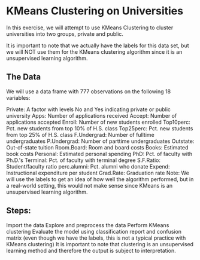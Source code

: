 # KMeans Clustering on Universities
In this exercise, we will attempt to use KMeans Clustering to cluster universities into two groups, private and public.

It is important to note that we actually have the labels for this data set, but we will NOT use them for the KMeans clustering algorithm since it is an unsupervised learning algorithm.

## The Data
We will use a data frame with 777 observations on the following 18 variables:

Private: A factor with levels No and Yes indicating private or public university
Apps: Number of applications received
Accept: Number of applications accepted
Enroll: Number of new students enrolled
Top10perc: Pct. new students from top 10% of H.S. class
Top25perc: Pct. new students from top 25% of H.S. class
F.Undergrad: Number of fulltime undergraduates
P.Undergrad: Number of parttime undergraduates
Outstate: Out-of-state tuition
Room.Board: Room and board costs
Books: Estimated book costs
Personal: Estimated personal spending
PhD: Pct. of faculty with Ph.D.'s
Terminal: Pct. of faculty with terminal degree
S.F.Ratio: Student/faculty ratio
perc.alumni: Pct. alumni who donate
Expend: Instructional expenditure per student
Grad.Rate: Graduation rate
Note: We will use the labels to get an idea of how well the algorithm performed, but in a real-world setting, this would not make sense since KMeans is an unsupervised learning algorithm.

## Steps:

Import the data
Explore and preprocess the data
Perform KMeans clustering
Evaluate the model using classification report and confusion matrix (even though we have the labels, this is not a typical practice with KMeans clustering)
It is important to note that clustering is an unsupervised learning method and therefore the output is subject to interpretation.

